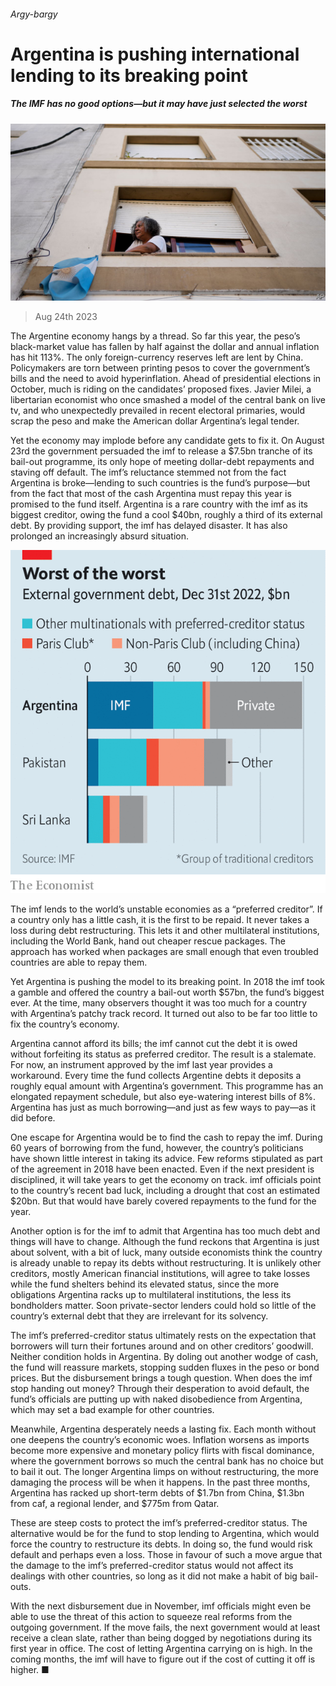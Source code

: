 ###### Argy-bargy

# Argentina is pushing international lending to its breaking point 

##### The IMF has no good options—but it may have just selected the worst 

![image](images/20230826_FNP004.jpg) 

> Aug 24th 2023 

The Argentine economy hangs by a thread. So far this year, the peso’s black-market value has fallen by half against the dollar and annual inflation has hit 113%. The only foreign-currency reserves left are lent by China. Policymakers are torn between printing pesos to cover the government’s bills and the need to avoid hyperinflation. Ahead of presidential elections in October, much is riding on the candidates’ proposed fixes. Javier Milei, a libertarian economist who once smashed a model of the central bank on live tv, and who unexpectedly prevailed in recent electoral primaries, would scrap the peso and make the American dollar Argentina’s legal tender.

Yet the economy may implode before any candidate gets to fix it. On August 23rd the government persuaded the imf to release a $7.5bn tranche of its bail-out programme, its only hope of meeting dollar-debt repayments and staving off default. The imf’s reluctance stemmed not from the fact Argentina is broke—lending to such countries is the fund’s purpose—but from the fact that most of the cash Argentina must repay this year is promised to the fund itself. Argentina is a rare country with the imf as its biggest creditor, owing the fund a cool $40bn, roughly a third of its external debt. By providing support, the imf has delayed disaster. It has also prolonged an increasingly absurd situation.

![image](images/20230826_FNC229.png) 


The imf lends to the world’s unstable economies as a “preferred creditor”. If a country only has a little cash, it is the first to be repaid. It never takes a loss during debt restructuring. This lets it and other multilateral institutions, including the World Bank, hand out cheaper rescue packages. The approach has worked when packages are small enough that even troubled countries are able to repay them.

Yet Argentina is pushing the model to its breaking point. In 2018 the imf took a gamble and offered the country a bail-out worth $57bn, the fund’s biggest ever. At the time, many observers thought it was too much for a country with Argentina’s patchy track record. It turned out also to be far too little to fix the country’s economy. 

Argentina cannot afford its bills; the imf cannot cut the debt it is owed without forfeiting its status as preferred creditor. The result is a stalemate. For now, an instrument approved by the imf last year provides a workaround. Every time the fund collects Argentine debts it deposits a roughly equal amount with Argentina’s government. This programme has an elongated repayment schedule, but also eye-watering interest bills of 8%. Argentina has just as much borrowing—and just as few ways to pay—as it did before. 

One escape for Argentina would be to find the cash to repay the imf. During 60 years of borrowing from the fund, however, the country’s politicians have shown little interest in taking its advice. Few reforms stipulated as part of the agreement in 2018 have been enacted. Even if the next president is disciplined, it will take years to get the economy on track. imf officials point to the country’s recent bad luck, including a drought that cost an estimated $20bn. But that would have barely covered repayments to the fund for the year.

Another option is for the imf to admit that Argentina has too much debt and things will have to change. Although the fund reckons that Argentina is just about solvent, with a bit of luck, many outside economists think the country is already unable to repay its debts without restructuring. It is unlikely other creditors, mostly American financial institutions, will agree to take losses while the fund shelters behind its elevated status, since the more obligations Argentina racks up to multilateral institutions, the less its bondholders matter. Soon private-sector lenders could hold so little of the country’s external debt that they are irrelevant for its solvency.

The imf’s preferred-creditor status ultimately rests on the expectation that borrowers will turn their fortunes around and on other creditors’ goodwill. Neither condition holds in Argentina. By doling out another wodge of cash, the fund will reassure markets, stopping sudden fluxes in the peso or bond prices. But the disbursement brings a tough question. When does the imf stop handing out money? Through their desperation to avoid default, the fund’s officials are putting up with naked disobedience from Argentina, which may set a bad example for other countries.

Meanwhile, Argentina desperately needs a lasting fix. Each month without one deepens the country’s economic woes. Inflation worsens as imports become more expensive and monetary policy flirts with fiscal dominance, where the government borrows so much the central bank has no choice but to bail it out. The longer Argentina limps on without restructuring, the more damaging the process will be when it happens. In the past three months, Argentina has racked up short-term debts of $1.7bn from China, $1.3bn from caf, a regional lender, and $775m from Qatar. 

These are steep costs to protect the imf’s preferred-creditor status. The alternative would be for the fund to stop lending to Argentina, which would force the country to restructure its debts. In doing so, the fund would risk default and perhaps even a loss. Those in favour of such a move argue that the damage to the imf’s preferred-creditor status would not affect its dealings with other countries, so long as it did not make a habit of big bail-outs. 

With the next disbursement due in November, imf officials might even be able to use the threat of this action to squeeze real reforms from the outgoing government. If the move fails, the next government would at least receive a clean slate, rather than being dogged by negotiations during its first year in office. The cost of letting Argentina carrying on is high. In the coming months, the imf will have to figure out if the cost of cutting it off is higher. ■


